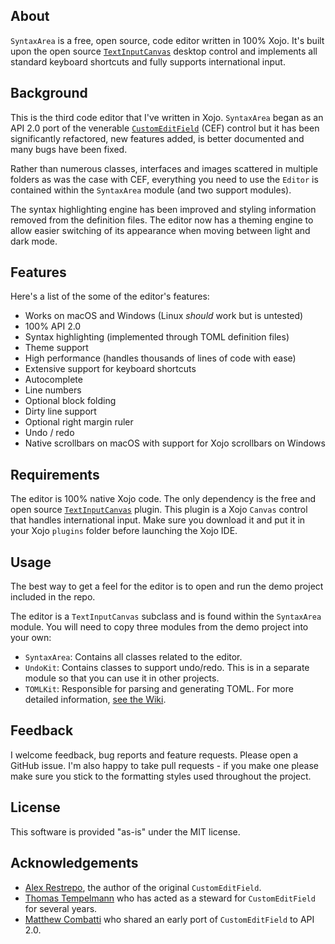 ## About
`SyntaxArea` is a free, open source, code editor written in 100% Xojo. It's built upon the open source [`TextInputCanvas`][tic] desktop control and implements all standard keyboard shortcuts and fully supports international input.

## Background
This is the third code editor that I've written in Xojo. `SyntaxArea` began as an API 2.0 port of the venerable [`CustomEditField`][cef] (CEF) control but it has been significantly refactored, new features added, is better documented and many bugs have been fixed.

Rather than numerous classes, interfaces and images scattered in multiple folders as was the case with CEF, everything you need to use the `Editor` is contained within the `SyntaxArea` module (and two support modules).

The syntax highlighting engine has been improved and styling information removed from the definition files. The editor now has a theming engine to allow easier switching of its appearance when moving between light and dark mode.

## Features
Here's a list of the some of the editor's features:
- Works on macOS and Windows (Linux _should_ work but is untested)
- 100% API 2.0
- Syntax highlighting (implemented through TOML definition files)
- Theme support
- High performance (handles thousands of lines of code with ease)
- Extensive support for keyboard shortcuts
- Autocomplete
- Line numbers
- Optional block folding
- Dirty line support
- Optional right margin ruler
- Undo / redo
- Native scrollbars on macOS with support for Xojo scrollbars on Windows

## Requirements
The editor is 100% native Xojo code. The only dependency is the free and open source [`TextInputCanvas`][tic] plugin. This plugin is a Xojo `Canvas` control that handles international input. Make sure you download it and put it in your Xojo `plugins` folder before launching the Xojo IDE.

## Usage
The best way to get a feel for the editor is to open and run the demo project included in the repo.

The editor is a `TextInputCanvas` subclass and is found within the `SyntaxArea` module. You will need to copy three modules from the demo project into your own:
- `SyntaxArea`: Contains all classes related to the editor.
- `UndoKit`: Contains classes to support undo/redo. This is in a separate module so that you can use it in other projects.
- `TOMLKit`: Responsible for parsing and generating TOML.
For more detailed information, [see the Wiki][wiki].

## Feedback
I welcome feedback, bug reports and feature requests. Please open a GitHub issue. I'm also happy to take pull requests - if you make one please make sure you stick to the formatting styles used throughout the project.

## License
This software is provided "as-is" under the MIT license.

## Acknowledgements
- [Alex Restrepo][alexr], the author of the original `CustomEditField`.
- [Thomas Tempelmann][thomast] who has acted as a steward for `CustomEditField` for several years.
- [Matthew Combatti][matthewc] who shared an early port of `CustomEditField` to API 2.0.

[tic]: https://einhugur.com/Html/opensource.html 
[cef]: https://github.com/tempelmann/custom-editfield
[alexr]: https://github.com/alexrestrepo
[thomast]: https://www.tempel.org
[matthewc]: https://github.com/simulanics
[wiki]: https://github.com/gkjpettet/SyntaxArea/wiki
